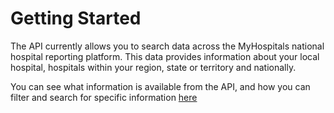 # Getting Started

The API currently allows you to search data across the MyHospitals national hospital reporting platform. This data provides information about your local hospital, hospitals within your region, state or territory and nationally.

You can see what information is available from the API, and how you can filter and search for specific information [here](https://www.aihw.gov.au/reports-data/myhospitals/content/api)
